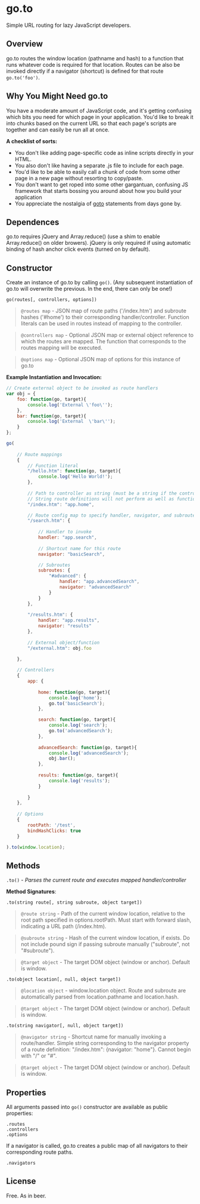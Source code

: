 go.to
=====

Simple URL routing for lazy JavaScript developers.

Overview
--------
go.to routes the window location (pathname and hash) to a function that runs whatever code is required for that location. Routes can be also be invoked directly if a navigator (shortcut) is defined for that route `go.to('foo')`.


Why You Might Need go.to
------------------------
You have a moderate amount of JavaScript code, and it's getting confusing which bits you need for which page in your application. You'd like to break it into chunks based on the current URL so that each page's scripts are together and can easily be run all at once.

**A checklist of sorts:**

* You don't like adding page-specific code as inline scripts directly in your HTML.
* You also don't like having a separate .js file to include for each page.
* You'd like to be able to easily call a chunk of code from some other page in a new page without resorting to copy/paste.
* You don't want to get roped into some other gargantuan, confusing JS framework that starts bossing you around about how you build your application
* You appreciate the nostalgia of [goto](http://en.wikipedia.org/wiki/Goto) statements from days gone by.


Dependences
-----------
go.to requires jQuery and Array.reduce() (use a shim to enable Array.reduce() on older browers). jQuery is only required if using automatic binding of hash anchor click events (turned on by default).


Constructor
-----------
Create an instance of go.to by calling `go()`. (Any subsequent instantiation of go.to will overwrite the previous. In the end, there can only be one!)

    go(routes[, controllers, options])

> `@routes map` - JSON map of route paths ('/index.htm') and subroute hashes ('#home') to their corresponding handler/controller. Function literals can be used in routes instead of mapping to the controller.

> `@controllers map` - Optional JSON map or external object reference to which the routes are mapped. The function that corresponds to the routes mapping will be executed.

> `@options map` - Optional JSON map of options for this instance of go.to

**Example Instantiation and Invocation:**

```javascript
// Create external object to be invoked as route handlers
var obj = {
    foo: function(go, target){
        console.log('External \'foo\'');
    }, 
    bar: function(go, target){
        console.log('External  \'bar\'');
    }
};

go(
    
    // Route mappings
    {
        // Function literal
        "/hello.htm": function(go, target){
            console.log('Hello World!');
        },
        
        // Path to controller as string (must be a string if the controller is passed in as a literal JSON map)
        // String route definitions will not perform as well as function literals or externa object/methohd references
        "/index.htm": "app.home",

        // Route config map to specify handler, navigator, and subroutes
        "/search.htm": {        
            
            // Handler to invoke        
            handler: "app.search",
            
            // Shortcut name for this route
            navigator: "basicSearch",

            // Subroutes
            subroutes: {
                "#advanced": {
                    handler: "app.advancedSearch",
                    navigator: "advancedSearch"
                }
            }
        },
        
        "/results.htm": {
            handler: "app.results",
            navigator: "results"
        },
        
        // External object/function
        "/external.htm": obj.foo
        
    }, 

    // Controllers
    {
        app: {
            
            home: function(go, target){
                console.log('home');
                go.to('basicSearch');
            },

            search: function(go, target){
                console.log('search');
                go.to('advancedSearch');
            },
            
            advancedSearch: function(go, target){
                console.log('advancedSearch');
                obj.bar();
            },
            
            results: function(go, target){
                console.log('results');
            }
            
        }
    },
    
    // Options
    {
        rootPath: '/test',
        bindHashClicks: true
    }

).to(window.location);
```

Methods
-------

`.to()` - *Parses the current route and executes mapped handler/controller*

**Method Signatures**:

    .to(string route[, string subroute, object target])

> `@route string` - Path of the current window location, relative to the root path specified in options.rootPath. Must start with forward slash, indicating a URL path (/index.htm).

> `@subroute string` - Hash of the current window location, if exists. Do not include pound sign if passing subroute manually ("subroute", not "#subroute").

> `@target object` - The target DOM object (window or anchor). Default is window.
        
    .to(object location[, null, object target])
> `@location object` - window.location object. Route and subroute are automatically parsed from location.pathname and location.hash.

> `@target object` - The target DOM object (window or anchor). Default is window.
        
    .to(string navigator[, null, object target])
> `@navigator string` - Shortcut name for manually invoking a route/handler. Simple string corresponding to the navigator property of a route definition: "/index.htm": {navigator: "home"}. Cannot begin with "/" or "#".

> `@target object` - The target DOM object (window or anchor). Default is window.

Properties
----------
All arguments passed into `go()` constructor are available as public properties:

    .routes
    .controllers
    .options
    
If a navigator is called, go.to creates a public map of all navigators to their corresponding route paths.

    .navigators

License
-------
Free. As in beer.
